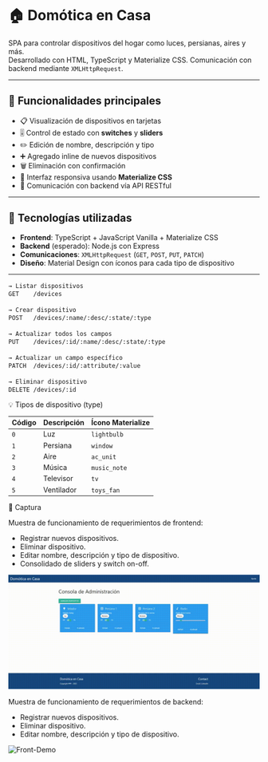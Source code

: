 # 🏠 Domótica en Casa

SPA para controlar dispositivos del hogar como luces, persianas, aires y más.  
Desarrollado con HTML, TypeScript y Materialize CSS. Comunicación con backend mediante `XMLHttpRequest`.

---

## 🚀 Funcionalidades principales

- 📋 Visualización de dispositivos en tarjetas
- 🎚️ Control de estado con **switches** y **sliders**
- ✏️ Edición de nombre, descripción y tipo
- ➕ Agregado inline de nuevos dispositivos
- 🗑️ Eliminación con confirmación
- 🎨 Interfaz responsiva usando **Materialize CSS**
- 🔁 Comunicación con backend vía API RESTful

---

## 🧠 Tecnologías utilizadas

- **Frontend**: TypeScript + JavaScript Vanilla + Materialize CSS
- **Backend** (esperado): Node.js con Express
- **Comunicaciones**: `XMLHttpRequest` (`GET`, `POST`, `PUT`, `PATCH`)
- **Diseño**: Material Design con íconos para cada tipo de dispositivo

---

    → Listar dispositivos
    GET    /devices     

    → Crear dispositivo
    POST   /devices/:name/:desc/:state/:type 

    → Actualizar todos los campos
    PUT    /devices/:id/:name/:desc/:state/:type 

    → Actualizar un campo específico
    PATCH  /devices/:id/:attribute/:value           

    → Eliminar dispositivo
    DELETE /devices/:id                             


💡 Tipos de dispositivo (type)

| Código | Descripción | Ícono Materialize |
| ------ | ----------- | ----------------- |
| `0`    | Luz         | `lightbulb`       |
| `1`    | Persiana    | `window`          |
| `2`    | Aire        | `ac_unit`         |
| `3`    | Música      | `music_note`      |
| `4`    | Televisor   | `tv`              |
| `5`    | Ventilador  | `toys_fan`        |

📸 Captura

Muestra de funcionamiento de requerimientos de frontend:
    
- Registrar nuevos dispositivos.
- Eliminar dispositivo.
- Editar nombre, descripción y tipo de dispositivo.
- Consolidado de sliders y switch on-off. 

![Front-Demo](doc/Front-Behaviour.gif)


Muestra de funcionamiento de requerimientos de backend:
    
- Registrar nuevos dispositivos.
- Eliminar dispositivo.
- Editar nombre, descripción y tipo de dispositivo.

![Front-Demo](doc/Back-Behaviour.gif)